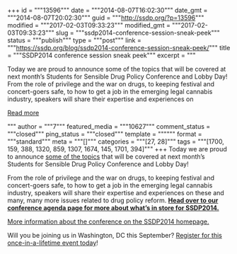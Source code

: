 +++
id = """13596"""
date = """2014-08-07T16:02:30"""
date_gmt = """2014-08-07T20:02:30"""
guid = """http://ssdp.org/?p=13596"""
modified = """2017-02-03T09:33:23"""
modified_gmt = """2017-02-03T09:33:23"""
slug = """ssdp2014-conference-session-sneak-peek"""
status = """publish"""
type = """post"""
link = """https://ssdp.org/blog/ssdp2014-conference-session-sneak-peek/"""
title = """SSDP2014 conference session sneak peek"""
excerpt = """<p>Today we are proud to announce some of the topics that will be covered at next month&#8217;s Students for Sensible Drug Policy Conference and Lobby Day! From the role of privilege and the war on drugs, to keeping festival and concert-goers safe, to how to get a job in the emerging legal cannabis industry, speakers will share their expertise and experiences on</p>
<div class="h10"></div>
<p><a class="more-link2 flat" href="https://ssdp.org/blog/ssdp2014-conference-session-sneak-peek/">Read more</a></p>
"""
author = """7"""
featured_media = """10627"""
comment_status = """closed"""
ping_status = """closed"""
template = """"""
format = """standard"""
meta = """[]"""
categories = """[27, 28]"""
tags = """[1700, 159, 388, 1320, 859, 1307, 1674, 145, 1701, 394]"""
+++
Today we are proud to announce <a href="http://ssdp.org/events/2014-conference-lobby-day/agenda/">some of the topics</a> that will be covered at next month&#8217;s Students for Sensible Drug Policy Conference and Lobby Day!

From the role of privilege and the war on drugs, to keeping festival and concert-goers safe, to how to get a job in the emerging legal cannabis industry, speakers will share their expertise and experiences on these and many, many more issues related to drug policy reform. <strong><a href="http://ssdp.org/events/2014-conference-lobby-day/agenda/">Head over to our conference agenda page for more about what&#8217;s in store for SSDP2014.</a></strong>

<a href="http://ssdp.org/events/2014-conference-lobby-day/">More information about the conference on the SSDP2014 homepage.</a>

Will you be joining us in Washington, DC this September? <a href="http://ssdp.nationbuilder.com/ssdp_2014">Register for this once-in-a-lifetime event today</a>!
